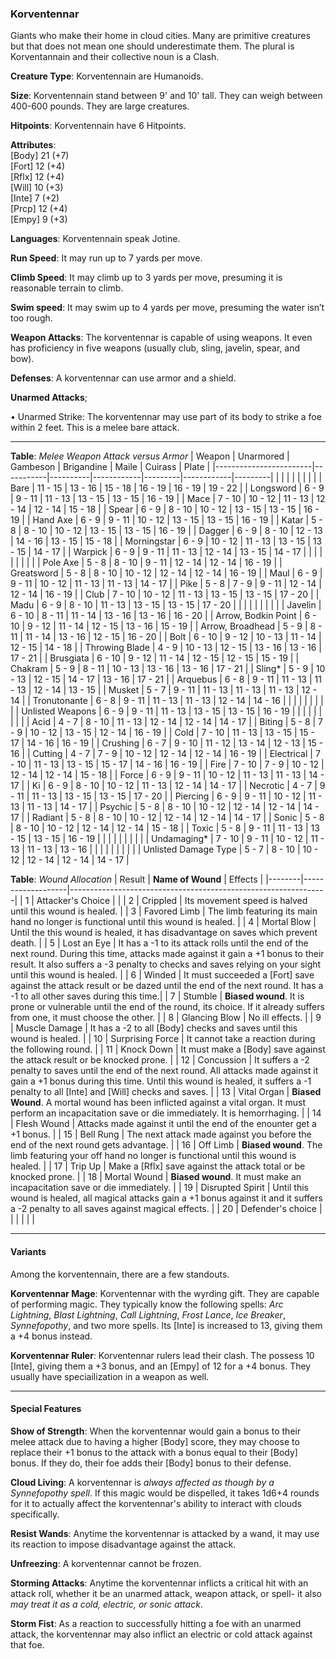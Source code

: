 ### Korventennar
Giants who make their home in cloud cities. Many are primitive creatures but that does not mean one should underestimate them. The plural is Korventannain and their collective noun is a Clash.

**Creature Type**: Korventennain are Humanoids.

**Size**: Korventennain stand between 9' and 10' tall. They can weigh between 400-600 pounds. They are large creatures.

**Hitpoints**: Korventennain have 6 Hitpoints.

**Attributes**:  
[Body] 21 (+7)  
[Fort] 12 (+4)  
[Rflx] 12 (+4)  
[Will] 10 (+3)  
[Inte] 7 (+2)  
[Prcp] 12 (+4)  
[Empy] 9 (+3)  

**Languages**: Korventennain speak Jotine.

**Run Speed**: It may run up to 7 yards per move.

**Climb Speed**: It may climb up to 3 yards per move, presuming it is reasonable terrain to climb.

**Swim speed**: It may swim up to 4 yards per move, presuming the water isn’t too rough.

**Weapon Attacks**: The korventennar is capable of using weapons. It even has proficiency in five weapons (usually club, sling, javelin, spear, and bow).

**Defenses**: A korventennar can use armor and a shield.

**Unarmed Attacks**;

 • Unarmed Strike: The korventennar may use part of its body to strike a foe within 2 feet. This is a melee bare attack.

---------------------

**Table**: *Melee Weapon Attack versus Armor*
| Weapon                 | Unarmored | Gambeson | Brigandine | Maile   | Cuirass    | Plate   |
|------------------------|-----------|----------|------------|---------|------------|---------|
|                        |           |          |            |         |            |         |
| Bare                   | 11 - 15   | 13 - 16  | 15 - 18    | 16 - 19 | 16 - 19    | 19 - 22 |
| Longsword              | 6 - 9     | 9 - 11   | 11 - 13    | 13 - 15 | 13 - 15    | 16 - 19 |
| Mace                   | 7 - 10    | 10 - 12  | 11 - 13    | 12 - 14 | 12 - 14    | 15 - 18 |
| Spear                  | 6 - 9     | 8 - 10   | 10 - 12    | 13 - 15 | 13 - 15    | 16 - 19 |
| Hand Axe               | 6 - 9     | 9 - 11   | 10 - 12    | 13 - 15 | 13 - 15    | 16 - 19 |
| Katar                  | 5 - 8     | 8 - 10   | 10 - 12    | 13 - 15 | 13 - 15    | 16 - 19 |
| Dagger                 | 6 - 9     | 8 - 10   | 12 - 13    | 14 - 16 | 13 - 15    | 15 - 18 |
| Morningstar            | 6 - 9     | 10 - 12  | 11 - 13    | 13 - 15 | 13 - 15    | 14 - 17 |
| Warpick                | 6 - 9     | 9 - 11   | 11 - 13    | 12 - 14 | 13 - 15    | 14 - 17 |
|                        |           |          |            |         |            |         |
| Pole Axe               | 5 - 8     | 8 - 10   | 9 - 11     | 12 - 14 | 12 - 14    | 16 - 19 |
| Greatsword             | 5 - 8     | 8 - 10   | 10 - 12    | 12 - 14 | 12 - 14    | 16 - 19 |
| Maul                   | 6 - 9     | 9 - 11   | 10 - 12    | 11 - 13 | 11 - 13    | 14 - 17 |
| Pike                   | 5 - 8     | 7 - 9    | 9 - 11     | 12 - 14 | 12 - 14    | 16 - 19 |
| Club                   | 7 - 10    | 10 - 12  | 11 - 13    | 13 - 15 | 13 - 15    | 17 - 20 |
| Madu                   | 6 - 9     | 8 - 10   | 11 - 13    | 13 - 15 | 13 - 15    | 17 - 20 |
|                        |           |          |            |         |            |         |
| Javelin                | 6 - 10    | 8 - 11   | 11 - 14    | 13 - 16 | 13 - 16    | 16 - 20 |
| Arrow, Bodkin Point    | 6 - 10    | 9 - 12   | 11 - 14    | 12 - 15 | 13 - 16    | 15 - 19 |
| Arrow, Broadhead       | 5 - 9     | 8 - 11   | 11 - 14    | 13 - 16 | 12 - 15    | 16 - 20 |
| Bolt                   | 6 - 10    | 9 - 12   | 10 - 13    | 11 - 14 | 12 - 15    | 14 - 18 |
| Throwing Blade         | 4 - 9     | 10 - 13  | 12 - 15    | 13 - 16 | 13 - 16    | 17 - 21 |
| Brusgiata              | 6 - 10    | 9 - 12   | 11 - 14    | 12 - 15 | 12 - 15    | 15 - 19 |
| Chakram                | 5 - 9     | 8 - 11   | 10 - 13    | 13 - 16 | 13 - 16    | 17 - 21 |
| Sling*                 | 5 - 9     | 10 - 13  | 12 - 15    | 14 - 17 | 13 - 16    | 17 - 21 |
| Arquebus               | 6 - 8     | 9 - 11   | 11 - 13    | 11 - 13 | 12 - 14    | 13 - 15 |
| Musket                 | 5 - 7     | 9 - 11   | 11 - 13    | 11 - 13 | 11 - 13    | 12 - 14 |
| Tronutonante           | 6 - 8     | 9 - 11   | 11 - 13    | 11 - 13 | 12 - 14    | 14 - 16 |
|                        |           |          |            |         |            |         |
| Unlisted Weapons       | 6 - 9     | 9 - 11   | 11 - 13    | 13 - 15 | 13 - 15    | 16 - 19 |
|                        |           |          |            |         |            |         |
| Acid                   | 4 - 7     | 8 - 10   | 11 - 13    | 12 - 14 | 12 - 14    | 14 - 17 |
| Biting                 | 5 - 8     | 7 - 9    | 10 - 12    | 13 - 15 | 12 - 14    | 16 - 19 |
| Cold                   | 7 - 10    | 11 - 13  | 13 - 15    | 15 - 17 | 14 - 16    | 16 - 19 |
| Crushing               | 6 - 7     | 9 - 10   | 11 - 12    | 13 - 14 | 12 - 13    | 15 - 16 |
| Cutting                | 4 - 7     | 7 - 9    | 10 - 12    | 12 - 14 | 12 - 14    | 16 - 19 |
| Electrical             | 7 - 10    | 11 - 13  | 13 - 15    | 15 - 17 | 14 - 16    | 16 - 19 |
| Fire                   | 7 - 10    | 7 - 9    | 10 - 12    | 12 - 14 | 12 - 14    | 15 - 18 |
| Force                  | 6 - 9     | 9 - 11   | 10 - 12    | 11 - 13 | 11 - 13    | 14 - 17 |
| Ki                     | 6 - 9     | 8 - 10   | 10 - 12    | 11 - 13 | 12 - 14    | 14 - 17 |
| Necrotic               | 4 - 7     | 9 - 11   | 11 - 13    | 13 - 15 | 13 - 15    | 17 - 20 |
| Piercing               | 6 - 9     | 9 - 11   | 10 - 12    | 11 - 13 | 11 - 13    | 14 - 17 |
| Psychic                | 5 - 8     | 8 - 10   | 10 - 12    | 12 - 14 | 12 - 14    | 14 - 17 |
| Radiant                | 5 - 8     | 8 - 10   | 10 - 12    | 12 - 14 | 12 - 14    | 14 - 17 |
| Sonic                  | 5 - 8     | 8 - 10   | 10 - 12    | 12 - 14 | 12 - 14    | 15 - 18 |
| Toxic                  | 5 - 8     | 9 - 11   | 11 - 13    | 13 - 15 | 13 - 15    | 16 - 19 |
|                        |           |          |            |         |            |         |
| Undamaging*            | 7 - 10    | 9 - 11   | 10 - 12    | 11 - 13 | 11 - 13    | 13 - 16 |
|                        |           |          |            |         |            |         |
| Unlisted Damage Type   | 5 - 7     | 8 - 10   | 10 - 12    | 12 - 14 | 12 - 14    | 14 - 17 |

**Table**: *Wound Allocation*
| Result | **Name of Wound** | Effects                                                        |
|--------|-------------------|----------------------------------------------------------------|
|   1    | Attacker's Choice |                                                                |
|   2    | Crippled          | Its movement speed is halved until this wound is healed.      |
|   3    | Favored Limb      | The limb featuring its main hand no longer is functional until this wound is healed. |
|   4    | Mortal Blow       | Until the this wound is healed, it has disadvantage on saves which prevent death. |
|   5    | Lost an Eye       | It has a -1 to its attack rolls until the end of the next round. During this time, attacks made against it gain a +1 bonus to their result. It also suffers a -3 penalty to checks and saves relying on your sight until this wound is healed. |
|   6    | Winded            | It must succeeded a [Fort] save against the attack result or be dazed until the end of the next round. It has a -1 to all other saves during this time.|
|   7    | Stumble | **Biased wound**. It is prone or vulnerable until the end of the round, its choice. If it already suffers from one, it must choose the other. |
|   8    | Glancing Blow     | No ill effects.                                     |
|   9    | Muscle Damage     | It has a -2 to all [Body] checks and saves until this wound is healed. |
|   10   | Surprising Force | It cannot take a reaction during the following round. |
|   11   | Knock Down | It must make a [Body] save against the attack result or be knocked prone. |
|   12   | Concussion | It suffers a -2 penalty to saves until the end of the next round. All attacks made against it gain a +1 bonus during this time. Until this wound is healed, it suffers a -1 penalty to all [Inte] and [Will] checks and saves. |
|   13   | Vital Organ | **Biased Wound**. A mortal wound has been inflicted against a vital organ. It must perform an incapacitation save or die immediately. It is hemorrhaging.  |
|   14   | Flesh Wound | Attacks made against it until the end of the enounter get a +1 bonus. |
|   15   | Bell Rung | The next attack made against you before the end of the next round gets advantage.  |
|   16   | Off Limb | **Biased wound**. The limb featuring your off hand no longer is functional until this wound is healed. |
|   17   | Trip Up  | Make a [Rflx] save against the attack total or be knocked prone.  |
|   18   | Mortal Wound | **Biased wound**. It must make an incapacitation save or die immediately. |
|   19   | Disrupted Spirit | Until this wound is healed, all magical attacks gain a +1 bonus against it and it suffers a -2 penalty to all saves against magical effects. |
|   20   | Defender's choice |                                   |
|        |                                                |                                   |

-----

#### Variants
Among the korventennain, there are a few standouts. 

**Korventennar Mage**: Korventennar with the wyrding gift. They are capable of performing magic. They typically know the following spells: _Arc Lightning_, _Blast Lightning_, _Call Lightning_, _Frost Lance_, _Ice Breaker_, _Synnefopothy_, and two more spells. Its [Inte] is increased to 13, giving them a +4 bonus instead.

**Korventennar Ruler**: Korventennar rulers lead their clash. The possess 10 [Inte], giving them a +3 bonus, and an [Empy] of 12 for a +4 bonus. They usually have speciailization in a weapon as well.

-----

#### Special Features

**Show of Strength**: When the korventennar would gain a bonus to their melee attack due to having a higher [Body] score, they may choose to replace their +1 bonus to the attack with a bonus equal to their [Body] bonus. If they do, their foe adds their [Body] bonus to their defense.

**Cloud Living**: A korventennar is *always affected as though by a Synnefopothy spell*. If this magic would be dispelled, it takes 1d6+4 rounds for it to actually affect the korventennar's ability to interact with clouds specifically.

**Resist Wands**: Anytime the korventennar is attacked by a wand, it may use its reaction to impose disadvantage against the attack.

**Unfreezing**: A korventennar cannot be frozen.

**Storming Attacks**: Anytime the korventennar inflicts a critical hit with an attack roll, whether it be an unarmed attack, weapon attack, or spell- it also *may treat it as a cold, electric, or sonic attack*.

**Storm Fist**: As a reaction to successfully hitting a foe with an unarmed attack, the korventennar may also inflict an electric or cold attack against that foe.
